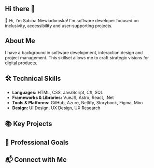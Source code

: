 ## Hi there 👋

👋 Hi, I'm Sabina Niewiadomska! I'm software developer focused on inclusivity, accessibility and user-supporting projects.

## About Me
I have a background in software development, interaction design and project management. This skillset allows me to craft strategic visions for digital products.

## 🛠️ Technical Skills
- **Languages:** HTML, CSS, JavaScript, C#, SQL
- **Frameworks & Libraries:** VueJS, Astro, React, .Net
- **Tools & Platforms:** GitHub, Azure, Netlify, Storybook, Figma, Miro
- **Design:** UI Design, UX Design, UX Research

## 📚 Key Projects 

## 🚀 Professional Goals 

## 📬 Connect with Me
